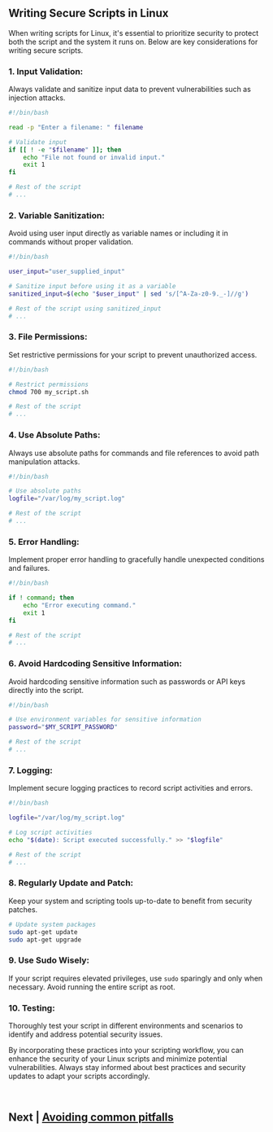 ## Writing Secure Scripts in Linux

When writing scripts for Linux, it's essential to prioritize security to protect both the script and the system it runs on. Below are key considerations for writing secure scripts.

### 1. **Input Validation:**

Always validate and sanitize input data to prevent vulnerabilities such as injection attacks.

```bash
#!/bin/bash

read -p "Enter a filename: " filename

# Validate input
if [[ ! -e "$filename" ]]; then
    echo "File not found or invalid input."
    exit 1
fi

# Rest of the script
# ...
```

### 2. **Variable Sanitization:**

Avoid using user input directly as variable names or including it in commands without proper validation.

```bash
#!/bin/bash

user_input="user_supplied_input"

# Sanitize input before using it as a variable
sanitized_input=$(echo "$user_input" | sed 's/[^A-Za-z0-9._-]//g')

# Rest of the script using sanitized_input
# ...
```

### 3. **File Permissions:**

Set restrictive permissions for your script to prevent unauthorized access.

```bash
#!/bin/bash

# Restrict permissions
chmod 700 my_script.sh

# Rest of the script
# ...
```

### 4. **Use Absolute Paths:**

Always use absolute paths for commands and file references to avoid path manipulation attacks.

```bash
#!/bin/bash

# Use absolute paths
logfile="/var/log/my_script.log"

# Rest of the script
# ...
```

### 5. **Error Handling:**

Implement proper error handling to gracefully handle unexpected conditions and failures.

```bash
#!/bin/bash

if ! command; then
    echo "Error executing command."
    exit 1
fi

# Rest of the script
# ...
```

### 6. **Avoid Hardcoding Sensitive Information:**

Avoid hardcoding sensitive information such as passwords or API keys directly into the script.

```bash
#!/bin/bash

# Use environment variables for sensitive information
password="$MY_SCRIPT_PASSWORD"

# Rest of the script
# ...
```

### 7. **Logging:**

Implement secure logging practices to record script activities and errors.

```bash
#!/bin/bash

logfile="/var/log/my_script.log"

# Log script activities
echo "$(date): Script executed successfully." >> "$logfile"

# Rest of the script
# ...
```

### 8. **Regularly Update and Patch:**

Keep your system and scripting tools up-to-date to benefit from security patches.

```bash
# Update system packages
sudo apt-get update
sudo apt-get upgrade
```

### 9. **Use Sudo Wisely:**

If your script requires elevated privileges, use `sudo` sparingly and only when necessary. Avoid running the entire script as root.

### 10. **Testing:**

Thoroughly test your script in different environments and scenarios to identify and address potential security issues.

By incorporating these practices into your scripting workflow, you can enhance the security of your Linux scripts and minimize potential vulnerabilities. Always stay informed about best practices and security updates to adapt your scripts accordingly.


<br>


## Next | [Avoiding common pitfalls](https://github.com/hegdepavankumar/bash-scripting-tutorial/blob/main/Tutorial-Files/15.Security-Best-Practices/02.Avoiding_common_pitfalls.md)
